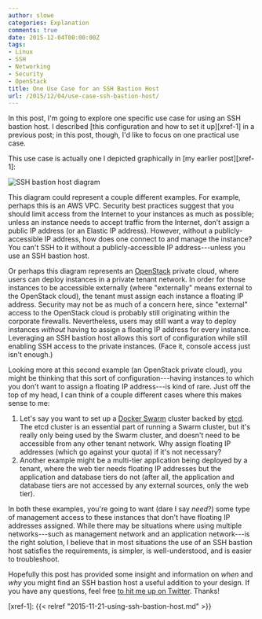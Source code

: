 ```yaml
---
author: slowe
categories: Explanation
comments: true
date: 2015-12-04T00:00:00Z
tags:
- Linux
- SSH
- Networking
- Security
- OpenStack
title: One Use Case for an SSH Bastion Host
url: /2015/12/04/use-case-ssh-bastion-host/
---
```


In this post, I'm going to explore one specific use case for using an SSH bastion host. I described [this configuration and how to set it up][xref-1] in a previous post; in this post, though, I'd like to focus on one practical use case.

This use case is actually one I depicted graphically in [my earlier post][xref-1]:

![SSH bastion host diagram](/public/img/ssh-bastion-host.png)

This diagram could represent a couple different examples. For example, perhaps this is an AWS VPC. Security best practices suggest that you should limit access from the Internet to your instances as much as possible; unless an instance needs to accept traffic from the Internet, don't assign a public IP address (or an Elastic IP address). However, without a publicly-accessible IP address, how does one connect to and manage the instance? You can't SSH to it without a publicly-accessible IP address---unless you use an SSH bastion host.

Or perhaps this diagram represents an [OpenStack][link-3] private cloud, where users can deploy instances in a private tenant network. In order for those instances to be accessible externally (where "externally" means external to the OpenStack cloud), the tenant must assign each instance a floating IP address. Security may not be as much of a concern here, since "external" access to the OpenStack cloud is probably still originating within the corporate firewalls. Nevertheless, users may still want a way to deploy instances _without_ having to assign a floating IP address for every instance. Leveraging an SSH bastion host allows this sort of configuration while still enabling SSH access to the private instances. (Face it, console access just isn't enough.)

Looking more at this second example (an OpenStack private cloud), you might be thinking that this sort of configuration---having instances to which you don't want to assign a floating IP address---is kind of rare. Just off the top of my head, I can think of a couple different cases where this makes sense to me:

1. Let's say you want to set up a [Docker Swarm][link-1] cluster backed by [etcd][link-2]. The etcd cluster is an essential part of running a Swarm cluster, but it's really only being used by the Swarm cluster, and doesn't need to be accessible from any other tenant network. Why assign floating IP addresses (which go against your quota) if it's not necessary?
2. Another example might be a multi-tier application being deployed by a tenant, where the web tier needs floating IP addresses but the application and database tiers do not (after all, the application and database tiers are not accessed by any external sources, only the web tier).

In both these examples, you're going to want (dare I say _need_?) some type of management access to these instances that don't have floating IP addresses assigned. While there may be situations where using multiple networks---such as management network and an application network---is the right solution, I believe that in most situations the use of an SSH bastion host satisfies the requirements, is simpler, is well-understood, and is easier to troubleshoot.

Hopefully this post has provided some insight and information on _when_ and _why_ you might find an SSH bastion host a useful addition to your design. If you have any questions, feel free [to hit me up on Twitter][link-4]. Thanks!



[link-1]: http://docs.docker.com/swarm/
[link-2]: https://github.com/coreos/etcd
[link-3]: http://openstack.org/
[link-4]: https://twitter.com/scott_lowe
[xref-1]: {{< relref "2015-11-21-using-ssh-bastion-host.md" >}}
